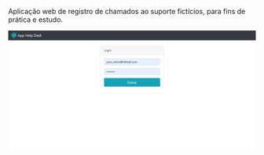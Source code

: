 Aplicação web de registro de chamados ao suporte fictícios, para fins de prática e estudo.

![](screenshot.png)
